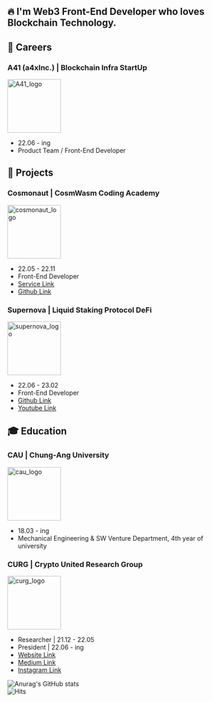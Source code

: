 ## 🔥 I'm Web3 Front-End Developer who loves Blockchain Technology.

## 💼 Careers

### A41 (a4xInc.) | Blockchain Infra StartUp
<img width="120" alt="A41_logo" src="https://user-images.githubusercontent.com/107841492/225515452-5934dc62-de9c-4e03-b3fd-383d57589a49.png">

- 22.06 - ing
- Product Team / Front-End Developer

## 📂 Projects

### Cosmonaut | CosmWasm Coding Academy
<img width="120" alt="cosmonaut_logo" src="https://user-images.githubusercontent.com/107841492/225515897-f22dcf3c-4ba1-42f6-b1e0-deb842a0d73b.png">

- 22.05 - 22.11
- Front-End Developer
- [Service Link](https://cosmonaut.cosmwasm.com/)
- [Github Link](https://github.com/D3LAB-DAO/cosmonaut-frontend)

### Supernova | Liquid Staking Protocol DeFi
<img width="120" alt="supernova_logo" src="https://user-images.githubusercontent.com/107841492/225516446-306a33b1-79f8-4444-87ee-756aa0bc3fb7.png">

- 22.06 - 23.02
- Front-End Developer
- [Github Link](https://github.com/scottXchoo/supernova-frontend)
- [Youtube Link](https://youtu.be/D9PREmYUmrQ)

## 🎓 Education

### CAU | Chung-Ang University
<img width="120" alt="cau_logo" src="https://user-images.githubusercontent.com/107841492/225519022-29c14be8-02ba-4c76-8628-a902009d8407.jpeg">

- 18.03 - ing
- Mechanical Engineering & SW Venture Department, 4th year of university

### CURG | Crypto United Research Group
<img width="120" alt="curg_logo" src="https://user-images.githubusercontent.com/107841492/225519688-c28336c0-c9c2-46a9-a081-fef192f945b9.jpg">

- Researcher | 21.12 - 22.05
- President | 22.06 - ing
- [Website Link](http://curg.xyz/)
- [Medium Link](https://medium.com/curg)
- [Instagram Link](https://www.instagram.com/curg.in.seoul/)



![Anurag's GitHub stats](https://github-readme-stats.vercel.app/api?username=scottXchoo&show_icons=true&theme=apprentice) <br/>
![Hits](https://hits.seeyoufarm.com/api/count/incr/badge.svg?url=https%3A%2F%2Fgithub.com%2FscottXchoo&count_bg=%235CBC12&title_bg=%23555555&icon=tesla.svg&icon_color=%23FF3A3A&title=hits&edge_flat=false)
